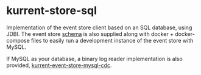 # kurrent-store-sql

Implementation of the event store client based on an SQL database, using JDBI. 
The event store [schema](src/main/resources/schema.sql) is also supplied along with docker + docker-compose files to easily run a 
development instance of the event store with MySQL.

If MySQL as your database, a binary log reader implementation is also provided, 
[kurrent-event-store-mysql-cdc](../kurrent-store-mysql-cdc).